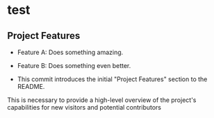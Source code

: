# test
## Project Features
- Feature A: Does something amazing.
- Feature B: Does something even better.

- This commit introduces the initial "Project Features" section to the README.

This is necessary to provide a high-level overview of the project's capabilities for new visitors and potential contributors

